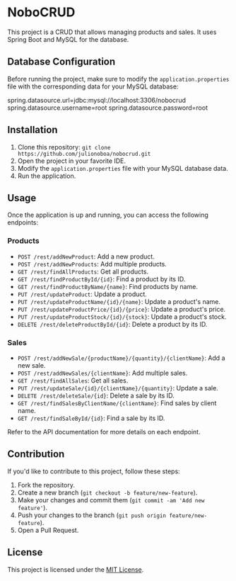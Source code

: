 # NoboCRUD

This project is a CRUD that allows managing products and sales. It uses Spring Boot and MySQL for the database.

## Database Configuration

Before running the project, make sure to modify the `application.properties` file with the corresponding data for your MySQL database:

spring.datasource.url=jdbc:mysql://localhost:3306/nobocrud
spring.datasource.username=root
spring.datasource.password=root


## Installation

1. Clone this repository: `git clone https://github.com/julionoboa/nobocrud.git`
2. Open the project in your favorite IDE.
3. Modify the `application.properties` file with your MySQL database data.
4. Run the application.

## Usage

Once the application is up and running, you can access the following endpoints:

### Products

- `POST /rest/addNewProduct`: Add a new product.
- `POST /rest/addNewProducts`: Add multiple products.
- `GET /rest/findAllProducts`: Get all products.
- `GET /rest/findProductById/{id}`: Find a product by its ID.
- `GET /rest/findProductByName/{name}`: Find products by name.
- `PUT /rest/updateProduct`: Update a product.
- `PUT /rest/updateProductName/{id}/{name}`: Update a product's name.
- `PUT /rest/updateProductPrice/{id}/{price}`: Update a product's price.
- `PUT /rest/updateProductStock/{id}/{stock}`: Update a product's stock.
- `DELETE /rest/deleteProductById/{id}`: Delete a product by its ID.

### Sales

- `POST /rest/addNewSale/{productName}/{quantity}/{clientName}`: Add a new sale.
- `POST /rest/addNewSales/{clientName}`: Add multiple sales.
- `GET /rest/findAllSales`: Get all sales.
- `PUT /rest/updateSale/{id}/{clientName}/{quantity}`: Update a sale.
- `DELETE /rest/deleteSale/{id}`: Delete a sale by its ID.
- `GET /rest/findSalesByClientName/{clientName}`: Find sales by client name.
- `GET /rest/findSaleById/{id}`: Find a sale by its ID.

Refer to the API documentation for more details on each endpoint.

## Contribution

If you'd like to contribute to this project, follow these steps:

1. Fork the repository.
2. Create a new branch (`git checkout -b feature/new-feature`).
3. Make your changes and commit them (`git commit -am 'Add new feature'`).
4. Push your changes to the branch (`git push origin feature/new-feature`).
5. Open a Pull Request.

## License

This project is licensed under the [MIT License](https://opensource.org/licenses/MIT).
